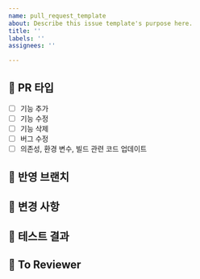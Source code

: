 ```yaml
---
name: pull_request_template
about: Describe this issue template's purpose here.
title: ''
labels: ''
assignees: ''

---
```


## 🏫 PR 타입
- [ ] 기능 추가
- [ ] 기능 수정
- [ ] 기능 삭제
- [ ] 버그 수정
- [ ] 의존성, 환경 변수, 빌드 관련 코드 업데이트

## 🏫 반영 브랜치
<!-- feat/login -> dev와 같이 반영 브랜치를 표시합니다 -->

## 🏫 변경 사항
<!-- 로그인 시, 구글 소셜 로그인 기능을 추가했습니다. 와 같이 작성합니다 -->

## 🏫 테스트 결과
<!-- local에서 postman으로 요청한 결과를 첨부합니다 -->

## 🏫 To Reviewer
<!-- review 받고 싶은 point를 작성합니다 -->
